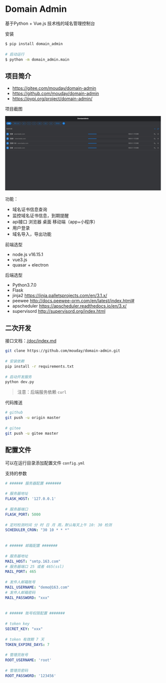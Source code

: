 # Domain Admin

基于Python + Vue.js 技术栈的域名管理控制台

安装

```bash
$ pip install domain_admin

# 启动运行
$ python -m domain_admin.main
```

## 项目简介

- https://gitee.com/mouday/domain-admin
- https://github.com/mouday/domain-admin
- https://pypi.org/project/domain-admin/

项目截图

![](image/screencapture.png)

功能：

- 域名证书信息查询
- 监控域名证书信息，到期提醒
- api接口 浏览器 桌面 移动端（app+小程序）
- 用户登录
- 域名导入，导出功能


前端选型

- node.js v16.15.1
- vue3.js
- quasar + electron

后端选型

- Python3.7.0
- Flask
- jinja2 https://jinja.palletsprojects.com/en/3.1.x/
- peewee http://docs.peewee-orm.com/en/latest/index.html#
- apscheduler https://apscheduler.readthedocs.io/en/3.x/
- supervisord http://supervisord.org/index.html

## 二次开发

接口文档：[/doc/index.md](/doc/index.md)

```bash
git clone https://github.com/mouday/domain-admin.git

# 安装依赖
pip install -r requirements.txt

# 启动开发服务
python dev.py
```

> 注意：后端服务依赖 `curl`

代码推送

```bash
# github
git push -u origin master

# gitee
git push -u gitee master
```

## 配置文件 

可以在运行目录添加配置文件 `config.yml`

支持的参数

```yaml
# ###### 服务器配置 #######

# 服务器地址
FLASK_HOST: '127.0.0.1'

# 服务器端口
FLASK_PORT: 5000

# 定时检测时间 分 时 日 月 周，默认每天上午 10: 30 检测
SCHEDULER_CRON: "30 10 * * *"


# ###### 邮箱配置 #######

# 服务器地址
MAIL_HOST: "smtp.163.com"
# 服务器端口 25 或者 465(ssl)
MAIL_PORT: 465

# 发件人邮箱账号
MAIL_USERNAME: "demo@163.com"
# 发件人邮箱密码
MAIL_PASSWORD: "xxx"


# ###### 账号权限配置 #######

# token key
SECRET_KEY: "xxx"

# token 有效期 7 天
TOKEN_EXPIRE_DAYS: 7

# 管理员账号
ROOT_USERNAME: 'root'

# 管理员密码
ROOT_PASSWORD: '123456'

```
